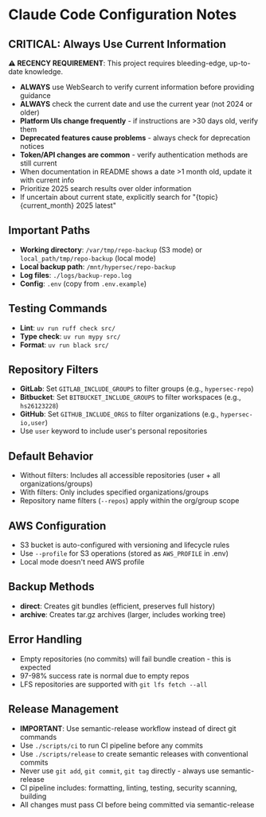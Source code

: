# Claude Code Configuration Notes

## CRITICAL: Always Use Current Information
**⚠️ RECENCY REQUIREMENT**: This project requires bleeding-edge, up-to-date knowledge. 
- **ALWAYS** use WebSearch to verify current information before providing guidance
- **ALWAYS** check the current date and use the current year (not 2024 or older)
- **Platform UIs change frequently** - if instructions are >30 days old, verify them
- **Deprecated features cause problems** - always check for deprecation notices
- **Token/API changes are common** - verify authentication methods are still current
- When documentation in README shows a date >1 month old, update it with current info
- Prioritize 2025 search results over older information
- If uncertain about current state, explicitly search for "{topic} {current_month} 2025 latest"

## Important Paths
- **Working directory**: `/var/tmp/repo-backup` (S3 mode) or `local_path/tmp/repo-backup` (local mode)
- **Local backup path**: `/mnt/hypersec/repo-backup`
- **Log files**: `./logs/backup-repo.log`
- **Config**: `.env` (copy from `.env.example`)

## Testing Commands
- **Lint**: `uv run ruff check src/`
- **Type check**: `uv run mypy src/`
- **Format**: `uv run black src/`

## Repository Filters
- **GitLab**: Set `GITLAB_INCLUDE_GROUPS` to filter groups (e.g., `hypersec-repo`)
- **Bitbucket**: Set `BITBUCKET_INCLUDE_GROUPS` to filter workspaces (e.g., `hs26123228`)
- **GitHub**: Set `GITHUB_INCLUDE_ORGS` to filter organizations (e.g., `hypersec-io,user`)
- Use `user` keyword to include user's personal repositories

## Default Behavior
- Without filters: Includes all accessible repositories (user + all organizations/groups)
- With filters: Only includes specified organizations/groups
- Repository name filters (`--repos`) apply within the org/group scope

## AWS Configuration
- S3 bucket is auto-configured with versioning and lifecycle rules
- Use `--profile` for S3 operations (stored as `AWS_PROFILE` in .env)
- Local mode doesn't need AWS profile

## Backup Methods
- **direct**: Creates git bundles (efficient, preserves full history)
- **archive**: Creates tar.gz archives (larger, includes working tree)

## Error Handling
- Empty repositories (no commits) will fail bundle creation - this is expected
- 97-98% success rate is normal due to empty repos
- LFS repositories are supported with `git lfs fetch --all`

## Release Management
- **IMPORTANT**: Use semantic-release workflow instead of direct git commands
- Use `./scripts/ci` to run CI pipeline before any commits
- Use `./scripts/release` to create semantic releases with conventional commits
- Never use `git add`, `git commit`, `git tag` directly - always use semantic-release
- CI pipeline includes: formatting, linting, testing, security scanning, building
- All changes must pass CI before being committed via semantic-release